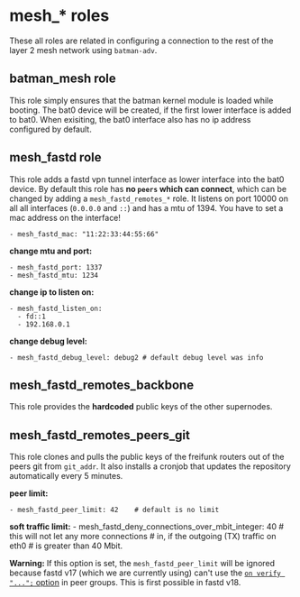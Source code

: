 # mesh_* roles

These all roles are related in configuring a connection to the rest of the
layer 2 mesh network using ```batman-adv```.

## batman_mesh role

This role simply ensures that the batman kernel module is loaded while booting.
The bat0 device will be created, if the first lower interface is added to
bat0. When exisiting, the bat0 interface also has no ip address configured
by default.

## mesh_fastd role

This role adds a fastd vpn tunnel interface as lower interface into the
bat0 device. By default this role has **no ```peers``` which can connect**,
which can be changed by adding a ```mesh_fastd_remotes_*``` role.
It listens on port 10000 on all all interfaces (```0.0.0.0``` and ```::```) and has a mtu of 1394. You
have to set a mac address on the interface!

    - mesh_fastd_mac: "11:22:33:44:55:66"

**change mtu and port:**

    - mesh_fastd_port: 1337
    - mesh_fastd_mtu: 1234

**change ip to listen on:**

    - mesh_fastd_listen_on:
      - fd::1
      - 192.168.0.1

**change debug level:**

    - mesh_fastd_debug_level: debug2 # default debug level was info

## mesh_fastd_remotes_backbone

This role provides the **hardcoded** public keys of the other supernodes.

## mesh_fastd_remotes_peers_git

This role clones and pulls the public keys of the freifunk routers out of
the peers git from ```git_addr```. It also installs a cronjob that
updates the repository automatically every 5 minutes.

**peer limit:**

    - mesh_fastd_peer_limit: 42    # default is no limit

**soft traffic limit:**
    - mesh_fastd_deny_connections_over_mbit_integer: 40 # this will not let any more connections
                                                        # in, if the outgoing (TX) traffic on eth0
                                                        # is greater than 40 Mbit.

**Warning:** If this option is set, the ```mesh_fastd_peer_limit``` will be ignored because
fastd v17 (which we are currently using) can't use the [```on verify "...";``` option](http://fastd.readthedocs.io/en/v18/releases/v18.html?highlight=on%20verify#more-powerful-peer-groups)
in peer groups. This is first possible in fastd v18.
